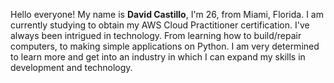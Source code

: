 Hello everyone! My name is **David Castillo**, I'm 26, from Miami, Florida. I am currently studying to obtain my AWS Cloud Practitioner certification. I've always been intrigued in technology. From learning how to build/repair computers, to making simple applications on Python. I am very determined to learn more and get into an industry in which I can expand my skills in development and technology. 




